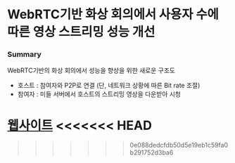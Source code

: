 # WebRTC기반 화상 회의에서 사용자 수에 따른 영상 스트리밍 성능 개선 


### Summary

WebRTC기반의 화상 회의에서 성능을 향상을 위한 새로운 구조도

* 호스트 : 참여자와 P2P로 연결 (단, 네트워크 상황에 따른 Bit rate 조절)
* 참여자 : 미들 서버에서 호스트의 스트리밍 영상을 다운받아 시청


[웹사이트](https://docoex.page/)
<<<<<<< HEAD
=======




>>>>>>> 0e088dedcfdb50d5e19eb1c59fa0b291752d3ba6
